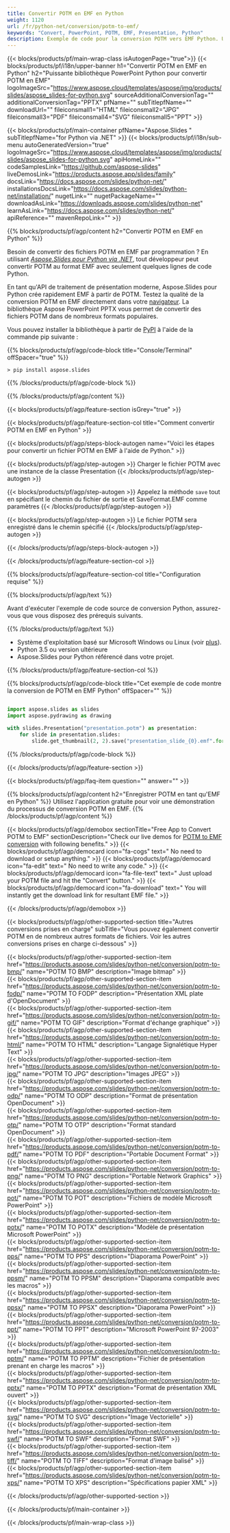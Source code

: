 ```yaml
---
title: Convertir POTM en EMF en Python
weight: 1120
url: /fr/python-net/conversion/potm-to-emf/ 
keywords: "Convert, PowerPoint, POTM, EMF, Presentation, Python"
description: Exemple de code pour la conversion POTM vers EMF Python. Utilisez l'API PowerPoint Python pour la conversion par lots de fichiers POTM en fichiers EMF.
---
```


{{< blocks/products/pf/main-wrap-class isAutogenPage="true">}}
{{< blocks/products/pf/i18n/upper-banner h1="Convertir POTM en EMF en Python" h2="Puissante bibliothèque PowerPoint Python pour convertir POTM en EMF" logoImageSrc="https://www.aspose.cloud/templates/aspose/img/products/slides/aspose_slides-for-python.svg" sourceAdditionalConversionTag="" additionalConversionTag="PPTX" pfName="" subTitlepfName="" downloadUrl="" fileiconsmall1="HTML" fileiconsmall2="JPG" fileiconsmall3="PDF" fileiconsmall4="SVG" fileiconsmall5="PPT" >}}

{{< blocks/products/pf/main-container pfName="Aspose.Slides " subTitlepfName="for Python via .NET" >}}
{{< blocks/products/pf/i18n/sub-menu autoGeneratedVersion="true" logoImageSrc="https://www.aspose.cloud/templates/aspose/img/products/slides/aspose_slides-for-python.svg" apiHomeLink="" codeSamplesLink="https://github.com/aspose-slides" liveDemosLink="https://products.aspose.app/slides/family" docsLink="https://docs.aspose.com/slides/python-net/" installationsDocsLink="https://docs.aspose.com/slides/python-net/installation/" nugetLink="" nugetPackageName="" downloadAsLink="https://downloads.aspose.com/slides/python-net" learnAsLink="https://docs.aspose.com/slides/python-net/" apiReference="" mavenRepoLink="" >}}

{{% blocks/products/pf/agp/content h2="Convertir POTM en EMF en Python" %}}

Besoin de convertir des fichiers POTM en EMF par programmation ? En utilisant [*Aspose.Slides pour Python via .NET*](https://products.aspose.com/slides/python-net/), tout développeur peut convertir POTM au format EMF avec seulement quelques lignes de code Python.

En tant qu'API de traitement de présentation moderne, Aspose.Slides pour Python crée rapidement EMF à partir de POTM. Testez la qualité de la conversion POTM en EMF directement dans votre [navigateur](https://products.aspose.app/slides/conversion). La bibliothèque Aspose PowerPoint PPTX vous permet de convertir des fichiers POTM dans de nombreux formats populaires.

Vous pouvez installer la bibliothèque à partir de [PyPI](https://pypi.org/project/Aspose.Slides/) à l'aide de la commande pip suivante :

{{% blocks/products/pf/agp/code-block title="Console/Terminal" offSpacer="true" %}}

```console
> pip install aspose.slides

```

{{% /blocks/products/pf/agp/code-block %}}

{{% /blocks/products/pf/agp/content %}}

{{< blocks/products/pf/agp/feature-section isGrey="true" >}}

{{< blocks/products/pf/agp/feature-section-col title="Comment convertir POTM en EMF en Python" >}}

{{< blocks/products/pf/agp/steps-block-autogen name="Voici les étapes pour convertir un fichier POTM en EMF à l'aide de Python." >}}

{{< blocks/products/pf/agp/step-autogen >}}
Charger le fichier POTM avec une instance de la classe Presentation
{{< /blocks/products/pf/agp/step-autogen >}}

{{< blocks/products/pf/agp/step-autogen >}}
Appelez la méthode `save` tout en spécifiant le chemin du fichier de sortie et SaveFormat.EMF comme paramètres
{{< /blocks/products/pf/agp/step-autogen >}}

{{< blocks/products/pf/agp/step-autogen >}}
Le fichier POTM sera enregistré dans le chemin spécifié
{{< /blocks/products/pf/agp/step-autogen >}}

{{< /blocks/products/pf/agp/steps-block-autogen >}}

{{< /blocks/products/pf/agp/feature-section-col >}}

{{% blocks/products/pf/agp/feature-section-col title="Configuration requise" %}}

{{% blocks/products/pf/agp/text %}}

 Avant d'exécuter l'exemple de code source de conversion Python, assurez-vous que vous disposez des prérequis suivants.

{{% /blocks/products/pf/agp/text %}}

- Système d'exploitation basé sur Microsoft Windows ou Linux (voir [plus](https://docs.aspose.com/slides/python-net/system-requirements/)).
- Python 3.5 ou version ultérieure
- Aspose.Slides pour Python référencé dans votre projet.

{{% /blocks/products/pf/agp/feature-section-col %}}

{{% blocks/products/pf/agp/code-block title="Cet exemple de code montre la conversion de POTM en EMF Python" offSpacer="" %}}

```py

import aspose.slides as slides
import aspose.pydrawing as drawing

with slides.Presentation("presentation.potm") as presentation:
    for slide in presentation.slides:
        slide.get_thumbnail(2, 2).save("presentation_slide_{0}.emf".format(str(slide.slide_number)), drawing.imaging.ImageFormat.emf)

```
{{% /blocks/products/pf/agp/code-block %}}

{{< /blocks/products/pf/agp/feature-section >}}

{{< blocks/products/pf/agp/faq-item question="" answer="" >}}
 
{{% blocks/products/pf/agp/content h2="Enregistrer POTM en tant qu'EMF en Python" %}}
Utilisez l'application gratuite pour voir une démonstration du processus de conversion POTM en EMF. 
{{% /blocks/products/pf/agp/content %}}

<!-- aboutfile Starts -->

{{< blocks/products/pf/agp/demobox sectionTitle="Free App to Convert POTM to EMF" sectionDescription="Check our live demos for [POTM to EMF conversion](https://products.aspose.app/slides/conversion/) with following benefits." >}}
        {{< blocks/products/pf/agp/democard icon="fa-cogs" text=" No need to download or setup anything." >}}
        {{< blocks/products/pf/agp/democard icon="fa-edit" text=" No need to write any code." >}}
        {{< blocks/products/pf/agp/democard icon="fa-file-text" text=" Just upload your POTM file and hit the \"Convert\" button." >}}
        {{< blocks/products/pf/agp/democard icon="fa-download" text=" You will instantly get the download link for resultant EMF file." >}}

{{< /blocks/products/pf/agp/demobox >}}

<!-- aboutfile Ends -->

{{< blocks/products/pf/agp/other-supported-section title="Autres conversions prises en charge" subTitle="Vous pouvez également convertir POTM en de nombreux autres formats de fichiers. Voir les autres conversions prises en charge ci-dessous" >}}

{{< blocks/products/pf/agp/other-supported-section-item href="https://products.aspose.com/slides/python-net/conversion/potm-to-bmp/" name="POTM TO BMP" description="Image bitmap" >}}  
{{< blocks/products/pf/agp/other-supported-section-item href="https://products.aspose.com/slides/python-net/conversion/potm-to-fodp/" name="POTM TO FODP" description="Présentation XML plate d'OpenDocument" >}}  
{{< blocks/products/pf/agp/other-supported-section-item href="https://products.aspose.com/slides/python-net/conversion/potm-to-gif/" name="POTM TO GIF" description="Format d'échange graphique" >}}  
{{< blocks/products/pf/agp/other-supported-section-item href="https://products.aspose.com/slides/python-net/conversion/potm-to-html/" name="POTM TO HTML" description="Langage Signalétique Hyper Text" >}}  
{{< blocks/products/pf/agp/other-supported-section-item href="https://products.aspose.com/slides/python-net/conversion/potm-to-jpg/" name="POTM TO JPG" description="Images JPEG" >}}  
{{< blocks/products/pf/agp/other-supported-section-item href="https://products.aspose.com/slides/python-net/conversion/potm-to-odp/" name="POTM TO ODP" description="Format de présentation OpenDocument" >}}  
{{< blocks/products/pf/agp/other-supported-section-item href="https://products.aspose.com/slides/python-net/conversion/potm-to-otp/" name="POTM TO OTP" description="Format standard OpenDocument" >}}  
{{< blocks/products/pf/agp/other-supported-section-item href="https://products.aspose.com/slides/python-net/conversion/potm-to-pdf/" name="POTM TO PDF" description="Portable Document Format" >}}  
{{< blocks/products/pf/agp/other-supported-section-item href="https://products.aspose.com/slides/python-net/conversion/potm-to-png/" name="POTM TO PNG" description="Portable Network Graphics" >}}  
{{< blocks/products/pf/agp/other-supported-section-item href="https://products.aspose.com/slides/python-net/conversion/potm-to-pot/" name="POTM TO POT" description="Fichiers de modèle Microsoft PowerPoint" >}}  
{{< blocks/products/pf/agp/other-supported-section-item href="https://products.aspose.com/slides/python-net/conversion/potm-to-potx/" name="POTM TO POTX" description="Modèle de présentation Microsoft PowerPoint" >}}  
{{< blocks/products/pf/agp/other-supported-section-item href="https://products.aspose.com/slides/python-net/conversion/potm-to-pps/" name="POTM TO PPS" description="Diaporama PowerPoint" >}}  
{{< blocks/products/pf/agp/other-supported-section-item href="https://products.aspose.com/slides/python-net/conversion/potm-to-ppsm/" name="POTM TO PPSM" description="Diaporama compatible avec les macros" >}}  
{{< blocks/products/pf/agp/other-supported-section-item href="https://products.aspose.com/slides/python-net/conversion/potm-to-ppsx/" name="POTM TO PPSX" description="Diaporama PowerPoint" >}}  
{{< blocks/products/pf/agp/other-supported-section-item href="https://products.aspose.com/slides/python-net/conversion/potm-to-ppt/" name="POTM TO PPT" description="Microsoft PowerPoint 97-2003" >}}  
{{< blocks/products/pf/agp/other-supported-section-item href="https://products.aspose.com/slides/python-net/conversion/potm-to-pptm/" name="POTM TO PPTM" description="Fichier de présentation prenant en charge les macros" >}}  
{{< blocks/products/pf/agp/other-supported-section-item href="https://products.aspose.com/slides/python-net/conversion/potm-to-pptx/" name="POTM TO PPTX" description="Format de présentation XML ouvert" >}}  
{{< blocks/products/pf/agp/other-supported-section-item href="https://products.aspose.com/slides/python-net/conversion/potm-to-svg/" name="POTM TO SVG" description="Image Vectorielle" >}}  
{{< blocks/products/pf/agp/other-supported-section-item href="https://products.aspose.com/slides/python-net/conversion/potm-to-swf/" name="POTM TO SWF" description="Format SWF" >}}  
{{< blocks/products/pf/agp/other-supported-section-item href="https://products.aspose.com/slides/python-net/conversion/potm-to-tiff/" name="POTM TO TIFF" description="Format d'image balisé" >}}  
{{< blocks/products/pf/agp/other-supported-section-item href="https://products.aspose.com/slides/python-net/conversion/potm-to-xps/" name="POTM TO XPS" description="Spécifications papier XML" >}}  


{{< /blocks/products/pf/agp/other-supported-section >}}

{{< /blocks/products/pf/main-container >}}
    
{{< /blocks/products/pf/main-wrap-class >}}